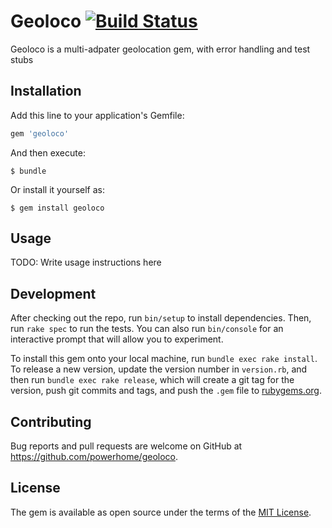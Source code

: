 # Geoloco [![Build Status](https://travis-ci.org/powerhome/geoloco.svg?branch=master)](https://travis-ci.org/powerhome/geoloco)

Geoloco is a multi-adpater geolocation gem, with error handling and test stubs

## Installation

Add this line to your application's Gemfile:

```ruby
gem 'geoloco'
```

And then execute:

    $ bundle

Or install it yourself as:

    $ gem install geoloco

## Usage

TODO: Write usage instructions here

## Development

After checking out the repo, run `bin/setup` to install dependencies. Then, run `rake spec` to run the tests. You can also run `bin/console` for an interactive prompt that will allow you to experiment.

To install this gem onto your local machine, run `bundle exec rake install`. To release a new version, update the version number in `version.rb`, and then run `bundle exec rake release`, which will create a git tag for the version, push git commits and tags, and push the `.gem` file to [rubygems.org](https://rubygems.org).

## Contributing

Bug reports and pull requests are welcome on GitHub at https://github.com/powerhome/geoloco.

## License

The gem is available as open source under the terms of the [MIT License](https://opensource.org/licenses/MIT).
